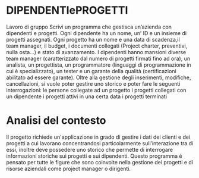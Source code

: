 # DIPENDENTIePROGETTI
Lavoro di gruppo
Scrivi un programma che gestisca un’azienda con dipendenti e progetti. Ogni dipendente ha un nome, un’ ID e un insieme di progetti assegnati. Ogni progetto ha un nome e una data di scadenza,il team manager, il budget, i documenti collegati (Project charter, preventivi, nulla osta…) e stato di avanzamento. I dipendenti hanno mansioni diverse team manager (caratterizzato dal numero di progetti firmati fino ad ora), un analista, un progettista, un programmatore (linguaggi di programmazione in cui è specializzato), un tester e un garante della qualità (certificazioni abilitato ad essere garante).
Oltre alla gestione degli inserimenti, modifiche, cancellazioni, si vuole poter gestire uno storico e poter fare le seguenti interrogazioni:
le persone collegate ad un progetto
i progetti collegati con un dipendente
i progetti attivi in una certa data
i progetti terminati

# Analisi del contesto
Il progetto richiede un'applicazione in grado di gestire i dati dei clienti e dei progetti a cui lavorano concentrandosi particolarmente sull’interazione tra di essi, inoltre deve possedere uno storico che permette di interrogare informazioni storiche sui progetti e sui dipendenti. Questo programma è pensato per tutte le figure che sono coinvolte nella gestione dei progetti e di risorse aziendali come project manager o dirigenti.
